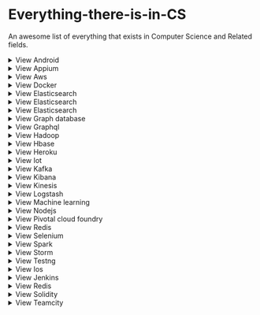 # Everything-there-is-in-CS
An awesome list of everything that exists in Computer Science and Related fields. 

<details>
<summary>View Android </summary>
<br>Category/Type : Mobile OS
<br>Official Documnetation : 
<br>Official Website : 
<br>Best YouTube creators: 
<br>Refrence Websites : 
<br>Pages to follow: 
<br>Dedicated Github page : 
<br>Best Courses : 
<br>Ohter Tips / Hacks : 
</details>

<details>
<summary>View Appium </summary>
<br>Category/Type : 
<br>Official Documnetation : 
<br>Official Website : 
<br>Best YouTube creators: 
<br>Refrence Websites : 
<br>Pages to follow: 
<br>Dedicated Github page : 
<br>Best Courses : 
<br>Ohter Tips / Hacks : 
</details>

<details>
<summary>View Aws </summary>
<br>Category/Type : 
<br>Official Documnetation : 
<br>Official Website : 
<br>Best YouTube creators: 
<br>Refrence Websites : 
<br>Pages to follow: 
<br>Dedicated Github page : 
<br>Best Courses : 
<br>Ohter Tips / Hacks : 
</details>

<details>
<summary>View Docker </summary>
<br>Category/Type : 
<br>Official Documnetation : 
<br>Official Website : 
<br>Best YouTube creators: 
<br>Refrence Websites : 
<br>Pages to follow: 
<br>Dedicated Github page : 
<br>Best Courses : 
<br>Ohter Tips / Hacks : 
</details>

<details>
<summary>View Elasticsearch </summary>
<br>Category/Type : 
<br>Official Documnetation : 
<br>Official Website : 
<br>Best YouTube creators: 
<br>Refrence Websites : 
<br>Pages to follow: 
<br>Dedicated Github page : 
<br>Best Courses : 
<br>Ohter Tips / Hacks : 
</details>

<details>
<summary>View Elasticsearch </summary>
<br>Category/Type : 
<br>Official Documnetation : 
<br>Official Website : 
<br>Best YouTube creators: 
<br>Refrence Websites : 
<br>Pages to follow: 
<br>Dedicated Github page : 
<br>Best Courses : 
<br>Ohter Tips / Hacks : 
</details>

<details>
<summary>View Elasticsearch </summary>
<br>Category/Type : 
<br>Official Documnetation : 
<br>Official Website : 
<br>Best YouTube creators: 
<br>Refrence Websites : 
<br>Pages to follow: 
<br>Dedicated Github page : 
<br>Best Courses : 
<br>Ohter Tips / Hacks : 
</details>

<details>
<summary>View Graph database </summary>
<br>Category/Type : 
<br>Official Documnetation : 
<br>Official Website : 
<br>Best YouTube creators: 
<br>Refrence Websites : 
<br>Pages to follow: 
<br>Dedicated Github page : 
<br>Best Courses : 
<br>Ohter Tips / Hacks : 
</details>

<details>
<summary>View Graphql </summary>
<br>Category/Type : 
<br>Official Documnetation : 
<br>Official Website : 
<br>Best YouTube creators: 
<br>Refrence Websites : 
<br>Pages to follow: 
<br>Dedicated Github page : 
<br>Best Courses : 
<br>Ohter Tips / Hacks : 
</details>

<details>
<summary>View Hadoop </summary>
<br>Category/Type : 
<br>Official Documnetation : 
<br>Official Website : 
<br>Best YouTube creators: 
<br>Refrence Websites : 
<br>Pages to follow: 
<br>Dedicated Github page : 
<br>Best Courses : 
<br>Ohter Tips / Hacks : 
</details>

<details>
<summary>View Hbase </summary>
<br>Category/Type : 
<br>Official Documnetation : 
<br>Official Website : 
<br>Best YouTube creators: 
<br>Refrence Websites : 
<br>Pages to follow: 
<br>Dedicated Github page : 
<br>Best Courses : 
<br>Ohter Tips / Hacks : 
</details>

<details>
<summary>View Heroku </summary>
<br>Category/Type : 
<br>Official Documnetation : 
<br>Official Website : 
<br>Best YouTube creators: 
<br>Refrence Websites : 
<br>Pages to follow: 
<br>Dedicated Github page : 
<br>Best Courses : 
<br>Ohter Tips / Hacks : 
</details>

<details>
<summary>View Iot </summary>
<br>Category/Type : 
<br>Official Documnetation : 
<br>Official Website : 
<br>Best YouTube creators: 
<br>Refrence Websites : 
<br>Pages to follow: 
<br>Dedicated Github page : 
<br>Best Courses : 
<br>Ohter Tips / Hacks : 
</details>

<details>
<summary>View Kafka </summary>
<br>Category/Type : 
<br>Official Documnetation : 
<br>Official Website : 
<br>Best YouTube creators: 
<br>Refrence Websites : 
<br>Pages to follow: 
<br>Dedicated Github page : 
<br>Best Courses : 
<br>Ohter Tips / Hacks : 
</details>

<details>
<summary>View Kibana </summary>
<br>Category/Type : 
<br>Official Documnetation : 
<br>Official Website : 
<br>Best YouTube creators: 
<br>Refrence Websites : 
<br>Pages to follow: 
<br>Dedicated Github page : 
<br>Best Courses : 
<br>Ohter Tips / Hacks : 
</details>

<details>
<summary>View Kinesis </summary>
<br>Category/Type : 
<br>Official Documnetation : 
<br>Official Website : 
<br>Best YouTube creators: 
<br>Refrence Websites : 
<br>Pages to follow: 
<br>Dedicated Github page : 
<br>Best Courses : 
<br>Ohter Tips / Hacks : 
</details>

<details>
<summary>View Logstash </summary>
<br>Category/Type : 
<br>Official Documnetation : 
<br>Official Website : 
<br>Best YouTube creators: 
<br>Refrence Websites : 
<br>Pages to follow: 
<br>Dedicated Github page : 
<br>Best Courses : 
<br>Ohter Tips / Hacks : 
</details>

<details>
<summary>View Machine learning </summary>
<br>Category/Type : 
<br>Official Documnetation : 
<br>Official Website : 
<br>Best YouTube creators: 
<br>Refrence Websites : 
<br>Pages to follow: 
<br>Dedicated Github page : 
<br>Best Courses : 
<br>Ohter Tips / Hacks : 
</details>

<details>
<summary>View Nodejs </summary>
<br>Category/Type : 
<br>Official Documnetation : 
<br>Official Website : 
<br>Best YouTube creators: 
<br>Refrence Websites : 
<br>Pages to follow: 
<br>Dedicated Github page : 
<br>Best Courses : 
<br>Ohter Tips / Hacks : 
</details>

<details>
<summary>View Pivotal cloud foundry </summary>
<br>Category/Type : 
<br>Official Documnetation : 
<br>Official Website : 
<br>Best YouTube creators: 
<br>Refrence Websites : 
<br>Pages to follow: 
<br>Dedicated Github page : 
<br>Best Courses : 
<br>Ohter Tips / Hacks : 
</details>

<details>
<summary>View Redis </summary>
<br>Category/Type : 
<br>Official Documnetation : 
<br>Official Website : 
<br>Best YouTube creators: 
<br>Refrence Websites : 
<br>Pages to follow: 
<br>Dedicated Github page : 
<br>Best Courses : 
<br>Ohter Tips / Hacks : 
</details>

<details>
<summary>View Selenium </summary>
<br>Category/Type : 
<br>Official Documnetation : 
<br>Official Website : 
<br>Best YouTube creators: 
<br>Refrence Websites : 
<br>Pages to follow: 
<br>Dedicated Github page : 
<br>Best Courses : 
<br>Ohter Tips / Hacks : 
</details>

<details>
<summary>View Spark </summary>
<br>Category/Type : 
<br>Official Documnetation : 
<br>Official Website : 
<br>Best YouTube creators: 
<br>Refrence Websites : 
<br>Pages to follow: 
<br>Dedicated Github page : 
<br>Best Courses : 
<br>Ohter Tips / Hacks : 
</details>

<details>
<summary>View Storm </summary>
<br>Category/Type : 
<br>Official Documnetation : 
<br>Official Website : 
<br>Best YouTube creators: 
<br>Refrence Websites : 
<br>Pages to follow: 
<br>Dedicated Github page : 
<br>Best Courses : 
<br>Ohter Tips / Hacks : 
</details>

<details>
<summary>View Testng </summary>
<br>Category/Type : 
<br>Official Documnetation : 
<br>Official Website : 
<br>Best YouTube creators: 
<br>Refrence Websites : 
<br>Pages to follow: 
<br>Dedicated Github page : 
<br>Best Courses : 
<br>Ohter Tips / Hacks : 
</details>

<details>
<summary>View Ios </summary>
<br>Category/Type : 
<br>Official Documnetation : 
<br>Official Website : 
<br>Best YouTube creators: 
<br>Refrence Websites : 
<br>Pages to follow: 
<br>Dedicated Github page : 
<br>Best Courses : 
<br>Ohter Tips / Hacks : 
</details>

<details>
<summary>View Jenkins </summary>
<br>Category/Type : 
<br>Official Documnetation : 
<br>Official Website : 
<br>Best YouTube creators: 
<br>Refrence Websites : 
<br>Pages to follow: 
<br>Dedicated Github page : 
<br>Best Courses : 
<br>Ohter Tips / Hacks : 
</details>

<details>
<summary>View Redis </summary>
<br>Category/Type : 
<br>Official Documnetation : 
<br>Official Website : 
<br>Best YouTube creators: 
<br>Refrence Websites : 
<br>Pages to follow: 
<br>Dedicated Github page : 
<br>Best Courses : 
<br>Ohter Tips / Hacks : 
</details>

<details>
<summary>View Solidity </summary>
<br>Category/Type : 
<br>Official Documnetation : 
<br>Official Website : 
<br>Best YouTube creators: 
<br>Refrence Websites : 
<br>Pages to follow: 
<br>Dedicated Github page : 
<br>Best Courses : 
<br>Ohter Tips / Hacks : 
</details>

<details>
<summary>View Teamcity </summary>
<br>Category/Type : 
<br>Official Documnetation : 
<br>Official Website : 
<br>Best YouTube creators: 
<br>Refrence Websites : 
<br>Pages to follow: 
<br>Dedicated Github page : 
<br>Best Courses : 
<br>Ohter Tips / Hacks : 
</details>